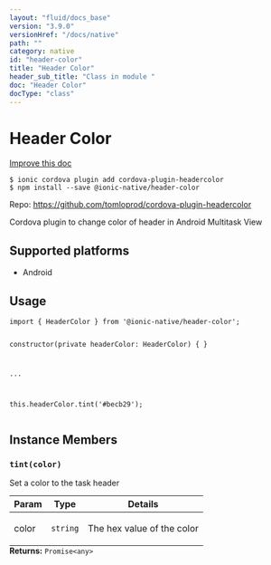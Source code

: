 ```yaml
---
layout: "fluid/docs_base"
version: "3.9.0"
versionHref: "/docs/native"
path: ""
category: native
id: "header-color"
title: "Header Color"
header_sub_title: "Class in module "
doc: "Header Color"
docType: "class"
---
```


<h1 class="api-title">Header Color</h1>

<a class="improve-v2-docs" href="http://github.com/driftyco/ionic-native/edit/master/src/@ionic-native/plugins/header-color/index.ts#L1">
  Improve this doc
</a>






<pre><code class="nohighlight">$ ionic cordova plugin add cordova-plugin-headercolor
$ npm install --save @ionic-native/header-color
</code></pre>
<p>Repo:
  <a href="https://github.com/tomloprod/cordova-plugin-headercolor">
    https://github.com/tomloprod/cordova-plugin-headercolor
  </a>
</p>


<p>Cordova plugin to change color of header in Android Multitask View</p>




<h2>Supported platforms</h2>
<ul>
  <li>Android</li>
</ul>






<h2>Usage</h2>
<pre><code class="lang-typescript">import { HeaderColor } from &#39;@ionic-native/header-color&#39;;

constructor(private headerColor: HeaderColor) { }

...

this.headerColor.tint(&#39;#becb29&#39;);
</code></pre>








<h2>Instance Members</h2>
<h3><a class="anchor" name="tint" href="#tint"></a><code>tint(color)</code></h3>




Set a color to the task header
<table class="table param-table" style="margin:0;">
  <thead>
  <tr>
    <th>Param</th>
    <th>Type</th>
    <th>Details</th>
  </tr>
  </thead>
  <tbody>
  <tr>
    <td>
      color</td>
    <td>
      <code>string</code>
    </td>
    <td>
      <p>The hex value of the color</p>
</td>
  </tr>
  </tbody>
</table>

<div class="return-value" markdown="1">
  <i class="icon ion-arrow-return-left"></i>
  <b>Returns:</b> <code>Promise&lt;any&gt;</code> 
</div>





